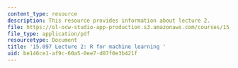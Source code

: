 ```yaml
---
content_type: resource
description: This resource provides information about lecture 2.
file: https://ol-ocw-studio-app-production.s3.amazonaws.com/courses/15-097-prediction-machine-learning-and-statistics-spring-2012/be146ce1af9c60a50ee7d07f0e3b421f_MIT15_097S12_lec02.pdf
file_type: application/pdf
resourcetype: Document
title: '15.097 Lecture 2: R for machine learning '
uid: be146ce1-af9c-60a5-0ee7-d07f0e3b421f
---
```

